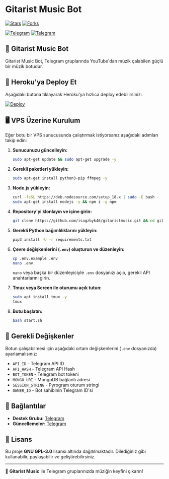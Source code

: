 # Gitarist Music Bot

[![Stars](https://img.shields.io/github/stars/isagzbyk46/gitaristmusic?style=flat-square&color=yellow)](https://github.com/isagzbyk46/gitaristmusic/stargazers)
[![Forks](https://img.shields.io/github/forks/isagzbyk46/gitaristmusic?style=flat-square&color=orange)](https://github.com/isagzbyk46/gitaristmusic/fork)

[![Telegram](https://img.shields.io/badge/-Support-grey?style=for-the-badge&logo=Telegram&logoColor=white&labelColor=8E2DE2)](https://t.me/YOUR_SUPPORT_GROUP)
[![Telegram](https://img.shields.io/badge/-Updates-grey?style=for-the-badge&logo=Telegram&logoColor=white&labelColor=8E2DE2)](https://t.me/YOUR_UPDATE_CHANNEL)

## 🎵 Gitarist Music Bot
Gitarist Music Bot, Telegram gruplarında YouTube'dan müzik çalabilen güçlü bir müzik botudur.

## 🚀 Heroku'ya Deploy Et
Aşağıdaki butona tıklayarak Heroku'ya hızlıca deploy edebilirsiniz:

[![Deploy](https://www.herokucdn.com/deploy/button.svg)](https://heroku.com/deploy?template=https://github.com/isagzbyk46/gitaristmusic)

## 🖥️ VPS Üzerine Kurulum
Eğer botu bir VPS sunucusunda çalıştırmak istiyorsanız aşağıdaki adımları takip edin:

1. **Sunucunuzu güncelleyin:**
   ```sh
   sudo apt-get update && sudo apt-get upgrade -y
   ```

2. **Gerekli paketleri yükleyin:**
   ```sh
   sudo apt-get install python3-pip ffmpeg -y
   ```

3. **Node.js yükleyin:**
   ```sh
   curl -fsSL https://deb.nodesource.com/setup_18.x | sudo -E bash -
   sudo apt-get install nodejs -y && npm i -g npm
   ```

4. **Repository'yi klonlayın ve içine girin:**
   ```sh
   git clone https://github.com/isagzbyk46/gitaristmusic.git && cd gitaristmusic
   ```

5. **Gerekli Python bağımlılıklarını yükleyin:**
   ```sh
   pip3 install -U -r requirements.txt
   ```

6. **Çevre değişkenlerini (`.env`) oluşturun ve düzenleyin:**
   ```sh
   cp .env.example .env
   nano .env
   ```
   `nano` veya başka bir düzenleyiciyle `.env` dosyanızı açıp, gerekli API anahtarlarını girin.

7. **Tmux veya Screen ile oturumu açık tutun:**
   ```sh
   sudo apt install tmux -y
   tmux
   ```

8. **Botu başlatın:**
   ```sh
   bash start.sh
   ```

## 📜 Gerekli Değişkenler
Botun çalışabilmesi için aşağıdaki ortam değişkenlerini (`.env` dosyanızda) ayarlamalısınız:
- `API_ID` - Telegram API ID
- `API_HASH` - Telegram API Hash
- `BOT_TOKEN` - Telegram bot tokeni
- `MONGO_URI` - MongoDB bağlantı adresi
- `SESSION_STRING` - Pyrogram oturum stringi
- `OWNER_ID` - Bot sahibinin Telegram ID'si

## 🔗 Bağlantılar
- **Destek Grubu:** [Telegram](https://t.me/YOUR_SUPPORT_GROUP)
- **Güncellemeler:** [Telegram](https://t.me/YOUR_UPDATE_CHANNEL)

## 📌 Lisans
Bu proje **GNU GPL-3.0** lisansı altında dağıtılmaktadır. Dilediğiniz gibi kullanabilir, paylaşabilir ve geliştirebilirsiniz.

---

💙 **Gitarist Music** ile Telegram gruplarınızda müziğin keyfini çıkarın!

